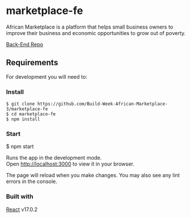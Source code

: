 # marketplace-fe

African Marketplace is a platform that helps small business owners to improve their business and economic opportunities to grow out of poverty.

[Back-End Repo](https://github.com/Build-Week-African-Marketplace-3/marketplace-be) 

## Requirements

For development you will need to:

### Install

    $ git clone https://github.com/Build-Week-African-Marketplace-3/marketplace-fe
    $ cd marketplace-fe
    $ npm install

### Start

   $ npm start

Runs the app in the development mode.\
Open [http://localhost:3000](http://localhost:3000) to view it in your browser.

The page will reload when you make changes.
You may also see any lint errors in the console.


### Built with

[React](https://reactjs.org/) v17.0.2
